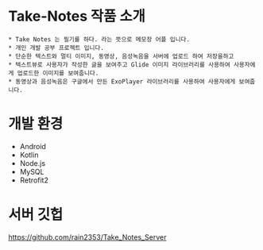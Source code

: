 # Take-Notes 작품 소개
    * Take Notes 는 필기를 하다. 라는 뜻으로 메모장 어플 입니다.
    * 개인 개발 공부 프로젝트 입니다.
    * 단순한 텍스트와 멀티 이미지, 동영상, 음성녹음을 서버에 업로드 하여 저장을하고 
    * 텍스트뷰로 사용자가 작성한 글을 보여주고 Glide 이미지 라이브러리를 사용하여 사용자에게 업로드한 이미지를 보여줍니다.
    * 동영상과 음성녹음은 구글에서 만든 ExoPlayer 라이브러리를 사용하여 사용자에게 보여줍니다.


# 개발 환경

  * Android
  * Kotlin
  * Node.js
  * MySQL
  * Retrofit2


# 서버 깃헙

https://github.com/rain2353/Take_Notes_Server
